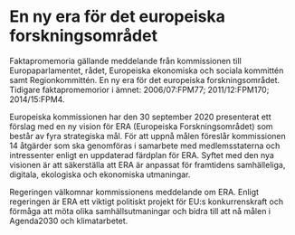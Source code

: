 # En ny era för det europeiska forskningsområdet

Faktapromemoria gällande meddelande från kommissionen till Europaparlamentet, rådet, Europeiska ekonomiska och sociala kommittén samt Regionkommittén. En ny era för det europeiska forskningsområdet. Tidigare faktapromemorior i ämnet: 2006/07:FPM77; 2011/12:FPM170; 2014/15:FPM4.

Europeiska kommissionen har den 30 september 2020 presenterat ett förslag med en ny vision för ERA (Europeiska Forskningsområdet) som består av fyra strategiska mål. För att uppnå målen föreslår kommissionen 14 åtgärder som ska genomföras i samarbete med medlemsstaterna och intressenter enligt en uppdaterad färdplan för ERA. Syftet med den nya visionen är att säkerställa att ERA är anpassat för framtidens samhälleliga, digitala, ekologiska och ekonomiska utmaningar.

Regeringen välkomnar kommissionens meddelande om ERA. Enligt regeringen är ERA ett viktigt politiskt projekt för EU:s konkurrenskraft och förmåga att möta olika samhällsutmaningar och bidra till att nå målen i Agenda2030 och klimatarbetet.
